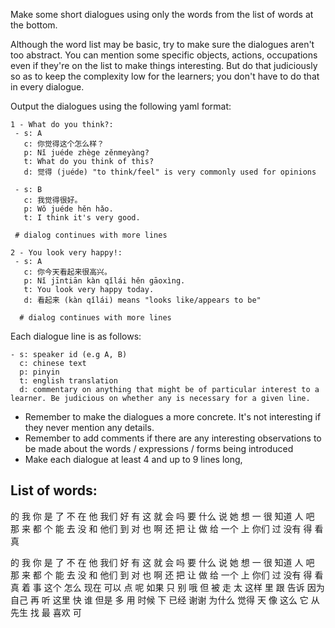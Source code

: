 Make some short dialogues using only the words from the list of words at the bottom. 

Although the word list may be basic, try to make sure the dialogues aren't too abstract. You can mention some specific objects, actions, occupations even if they're on the list to make things interesting. But do that judiciously so as to keep the complexity low for the learners; you don't have to do that in every dialogue.

Output the dialogues using the following yaml format:

```
1 - What do you think?:
 - s: A
   c: 你觉得这个怎么样？
   p: Nǐ juéde zhège zěnmeyàng?
   t: What do you think of this?
   d: 觉得 (juéde) "to think/feel" is very commonly used for opinions

 - s: B
   c: 我觉得很好。
   p: Wǒ juéde hěn hǎo.
   t: I think it's very good.
   
 # dialog continues with more lines

2 - You look very happy!:
 - s: A
   c: 你今天看起来很高兴。
   p: Nǐ jīntiān kàn qǐlái hěn gāoxìng.
   t: You look very happy today.
   d: 看起来 (kàn qǐlái) means "looks like/appears to be"
   
  # dialog continues with more lines
```

Each dialogue line is as follows: 
```
- s: speaker id (e.g A, B)
  c: chinese text
  p: pinyin
  t: english translation
  d: commentary on anything that might be of particular interest to a learner. Be judicious on whether any is necessary for a given line.
```

- Remember to make the dialogues a more concrete. It's not interesting if they never mention any details.
- Remember to add comments if there are any interesting observations to be made about the words / expressions / forms being introduced
- Make each dialogue at least 4 and up to 9 lines long, 



List of words:
-----
的
我
你
是
了
不
在
他
我们
好
有
这
就
会
吗
要
什么
说
她
想
一
很
知道
人
吧
那
来
都
个
能
去
没
和
他们
到
对
也
啊
还
把
让
做
给
一个
上
你们
过
没有
得
看
真

的
我
你
是
了
不
在
他
我们
好
有
这
就
会
吗
要
什么
说
她
想
一
很
知道
人
吧
那
来
都
个
能
去
没
和
他们
到
对
也
啊
还
把
让
做
给
一个
上
你们
过
没有
得
看
真
着
事
这个
怎么
现在
可以
点
呢
如果
只
别
哦
但
被
走
太
这样
里
跟
告诉
因为
自己
再
听
这里
快
谁
但是
多
用
时候
下
已经
谢谢
为什么
觉得
天
像
这么
它
从
先生
找
最
喜欢
可
